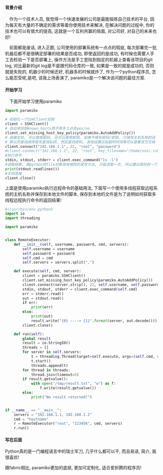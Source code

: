#### 背景介绍

&emsp;作为一个技术人员, 我觉得一个快速发展的公司是最能锻炼自己技术的平台, 因为每天有大量的不确定的需求等着你使用技术来解决, 在解决问题的过程中, 你的技术也可以有很大的提高, 这就是一个互利共赢的局面, 对公司好, 对自己的未来也好!

&emsp;前面都是废话, 进入正题, 公司使用的部署系统有一点点的瑕疵, 每次部署完一批机器后都不是很确定部署的结果是否成功, 即使返回的是成功, 有时候也需要人手工去检验一下是否部署上, 操作方法是手工登陆到指定的机器上查看该项目的git log, 对比最新的git log是不是跟代码仓库的一致, 如果是一致的就是成功的, 否则就是失败的, 机器少的时候还好, 机器多的时候就炸了, 作为一个python程序员, 怎么能忍受呢,是吧, 该我上场表演了, paramiko是一个解决该问题的最佳方案. 


#### 开始学习

&emsp;下面开始学习使用paramiko

```python
import paramiko

# 初始化一个SSHClient实例
client = SSHClient()
# 自动添加到known_hosts而不用手工点击yes/no
client.set_missing_host_key_policy(paramiko.AutoAddPolicy())
# 连接主机, 可以使用密码, 也可以使用密钥, 如果不填写密码/密钥, 只填写主机名称的话
# 默认的查找顺序是先查找私钥, 然后查找密码, 其他设置比如超时时间等可以查看官方文档
client.connect("192.168.1.1", 22, "root", "password")
#client.connect("192.168.1.1", 22, "root", key_filename="/home/xxx/.ssh/id_rsa")
#执行命令
stdin, stdout, stderr = client.exec_command("ls -l")
#读取结果, 跟python的file对象具有相同的读写方法, 只能读取一次, 所以建议保存到一个变量中来使用
print(stdout.readlines())
#关闭连接
client.close()
```

上面是使用paramiko执行远程命令的基础用法, 下面写一个使用多线程获取远程系统的主机名称并保存到本地文件的脚本, 保存到本地的文件是为了说明如何获取多线程远程执行命令的返回结果!

```python
#!/usr/bin/env python3
import io
import threading

import paramiko


class RemoteExecutor:
    def __init__(self, username, password, cmd, servers):
        self.username = username
        self.password = password
        self.cmd = cmd
        self.servers = servers.split(",")

    def execute(self, cmd, server):
        client = paramiko.SSHClient()
        client.set_missing_host_key_policy(paramiko.AutoAddPolicy())
        client.connect(server.strip(), 22, self.username, self.password)
        stdin, stdout, stderr = client.exec_command(self.cmd)
        err = stderr.read()
        out = stdout.read()
        if err:
            print(err)
        else:
            print(out)
            result.write("{0} ----> {1}".format(server, out.decode()))
        client.close()

    def run(self):
        global result
        result = io.StringIO()
        threads = []
        for server in self.servers:
            t = threading.Thread(target=self.execute, args=(self.cmd, server,))
            t.start()
            threads.append(t)
        for thread in threads:
            thread.join(timeout=5)
        if result.getvalue():
            with open("/tmp/result.txt", "w") as f:
                f.write(result.getvalue())
        else:
            print("No result returned!")


if __name__ == "__main__":
    servers = "192.168.1.1, 192.168.1.2"
    cmd = "hostname"
    r = RemoteExecutor("root", "123456", cmd, servers)
    r.run()
```



#### 写在后面

Python真的是一门编程语言中的瑞士军刀, 几乎什么都可以干, 而且易读, 简介, 我很喜欢!

跟fabric相比, paramiko更加的底层, 更加可定制化, 适合爱折腾的程序员!